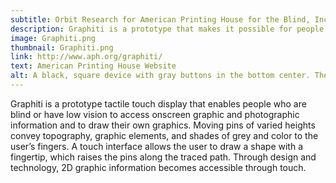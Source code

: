 ```yaml
---
subtitle: Orbit Research for American Printing House for the Blind, Inc.
description: Graphiti is a prototype that makes it possible for people who are blind or have low vision to access and create onscreen graphics.
image: Graphiti.png
thumbnail: Graphiti.png
link: http://www.aph.org/graphiti/
text: American Printing House Website
alt: A black, square device with gray buttons in the bottom center. The digital interface displays the companies acronym APH.  
---
```

Graphiti is a prototype tactile touch display that enables people who are blind or have low vision to access onscreen graphic and photographic information and to draw their own graphics. Moving pins of varied heights convey topography, graphic elements, and shades of grey and color to the user’s fingers. A touch interface allows the user to draw a shape with a fingertip, which raises the pins along the traced path. Through design and technology, 2D graphic information becomes accessible through touch.  
